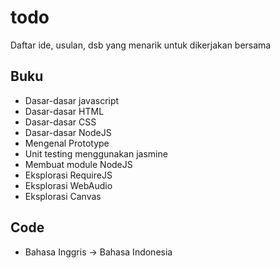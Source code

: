 todo
====

Daftar ide, usulan, dsb yang menarik untuk dikerjakan bersama

## Buku

+ Dasar-dasar javascript
+ Dasar-dasar HTML
+ Dasar-dasar CSS
+ Dasar-dasar NodeJS
+ Mengenal Prototype
+ Unit testing menggunakan jasmine
+ Membuat module NodeJS
+ Eksplorasi RequireJS
+ Eksplorasi WebAudio
+ Eksplorasi Canvas

## Code

+ Bahasa Inggris -> Bahasa Indonesia
